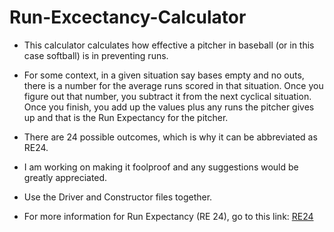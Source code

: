 # Run-Excectancy-Calculator

* This calculator calculates how effective a pitcher in baseball (or in this case softball) is in preventing runs. 

* For some context, in a given situation say bases empty and no outs, there is a number for the average runs scored in that situation. Once you figure out that number, you subtract it from the next cyclical situation. Once you finish, you add up the values plus any runs the pitcher gives up and that is the Run Expectancy for the pitcher.

* There are 24 possible outcomes, which is why it can be abbreviated as RE24. 

* I am working on making it foolproof and any suggestions would be greatly appreciated. 

* Use the Driver and Constructor files together.

* For more information for Run Expectancy (RE 24), go to this link: [RE24](https://library.fangraphs.com/misc/re24/)
